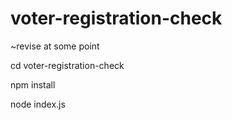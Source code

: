 # voter-registration-check
~revise at some point


cd voter-registration-check

npm install

node index.js
